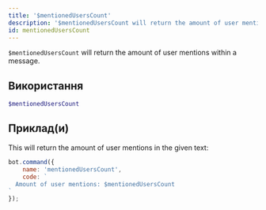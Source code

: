 ```yaml
---
title: '$mentionedUsersCount'
description: '$mentionedUsersCount will return the amount of user mentions within a message.'
id: mentionedUsersCount
---
```


`$mentionedUsersCount` will return the amount of user mentions within a message.

## Використання

```php
$mentionedUsersCount
```

## Приклад(и)

This will return the amount of user mentions in the given text:

```javascript
bot.command({
    name: 'mentionedUsersCount',
    code: `
  Amount of user mentions: $mentionedUsersCount
`
});
```
